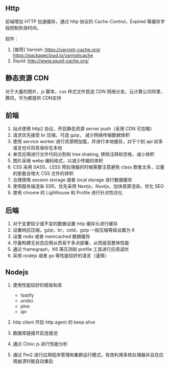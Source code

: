 ## Http 

前端增加 HTTP 加速缓存，通过 http 协议的 Cache-Control，Expired 等缓存字段控制失效时间。

软件：
 1. [推荐] Varnish: https://varnish-cache.org/   https://packagecloud.io/varnishcache
 2. Squid: http://www.squid-cache.org/
 
## 静态资源 CDN

对于大量的图片，js 脚本，css 样式文件首选 CDN 网络分发，云计算公司阿里，腾讯，华为都提供 CDN支持

## 前端

1. 站点使用 http2 协议，开启静态资源 server push（采用 CDN  可忽略）
2. 请求优先接受 br 压缩，可选 gzip， 减少网络传输数据体积
3. 使用 service worker 进行资源预加载，并进行本地缓存，对于个别 api 如多语言也可将其保存在本地
4. 单页应用进行文件代码分割和 tree shaking, 移除注释和空格，减小体积
5. 图片采用 webp 编码格式，以减少传输的体积
6. CSS 采用 SASS，LESS 预处理器的时候需要注意避免 class 嵌套太多，过量的嵌套会增大 CSS 文件的体积
7. 合理使用 session storage 或者 local storage 进行数据缓存
8. 使用服务端渲染 SSR，优先采用 Nextjs，Nuxtjs，加快首屏渲染，优化 SEO
9. 使用 chrome 的 Lighthouse 和 Profile 进行针对性优化

## 后端

1. 对于变更较少或不变的数据设置 http 缓存头进行缓存
2. 设置响应压缩，gzip，br，zstd，gzip 一般压缩等级设置为 6
3. 设置 redis 或者 memcached 数据缓存
4. 尽量构建无状态应用从而易于多点部署，从而提高整体性能
5. 通过 framegraph，K6 等压测和 profile 工具进行应用调优
6. 采用 nodejs 或者 go 等性能较好的语言（谨慎）

## Nodejs

1. 使用性能较好的框架和库
   * fastify
   * undici
   * pino
   * ajv

2. http client 开启 http agent 的 keep alive
3. 数据库链接开启连接池
4. 通过 Clinic js 进行性能分析
5. 通过 Pm2 进行应用程序管理和集群运行模式，有效利用多核处理器并且在应用崩溃时能自动重启
